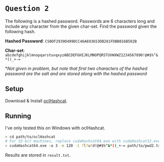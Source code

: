 # `Question 2`

The following is a hashed password. Passwords are 6 characters long and include any character from the given char-set. Find the password given the following hash.

__Hashed Password__: `CS0DF2939D499DCC46A693653DB281FDBB016B502B`

__Char-set__: `abcdefghijklmnopqarstuvqxyzABCDEFGHIJKLMNOPQRSTUVWXWZ1234567890!@#$%^&*()_+-=`

**Not given in problem, but note that first two characters of the hashed password are the salt and are stored along with the hashed password*

## Setup

Download & Install [oclHashcat](http://hashcat.net/oclhashcat/).

## Running

I've only tested this on Windows with oclHashcat.

```bash
> cd path/to/oclHashcat
# For 32-bit machines, replace cudaHashcat64.exe with cudaHashcat32.exe
> cudaHashcat64.exe -a 3 -m 120 -1 ?l?u?d!@#$%^&*()_+-= path/to/pwd2.txt ?1?1?1?1?1?1
```

Results are stored in `result.txt`.
